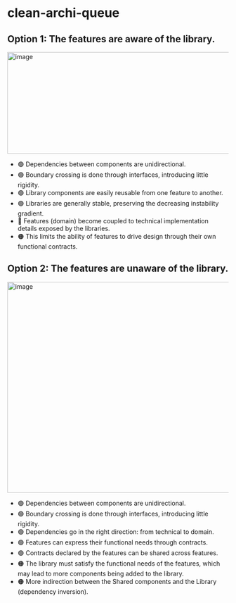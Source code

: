 # clean-archi-queue

## Option 1: The features are aware of the library.

<img width="774" height="231" alt="image" src="https://github.com/user-attachments/assets/ea132de3-a574-44ef-ac3c-0b1349c1f82d" />

- 🟢 Dependencies between components are unidirectional.
- 🟢 Boundary crossing is done through interfaces, introducing little rigidity.
- 🟢 Library components are easily reusable from one feature to another.
- 🟢 Libraries are generally stable, preserving the decreasing instability gradient.
- 🔴 Features (domain) become coupled to technical implementation details exposed by the libraries.
- 🟠 This limits the ability of features to drive design through their own functional contracts.

## Option 2: The features are unaware of the library.

<img width="772" height="479" alt="image" src="https://github.com/user-attachments/assets/1b5228b8-4b74-4b15-a9b7-635dca9a95ed" />

- 🟢 Dependencies between components are unidirectional.
- 🟢 Boundary crossing is done through interfaces, introducing little rigidity.
- 🟢 Dependencies go in the right direction: from technical to domain.
- 🟢 Features can express their functional needs through contracts.
- 🟢 Contracts declared by the features can be shared across features.
- 🟠 The library must satisfy the functional needs of the features, which may lead to more components being added to the library.
- 🟠 More indirection between the Shared components and the Library (dependency inversion).

